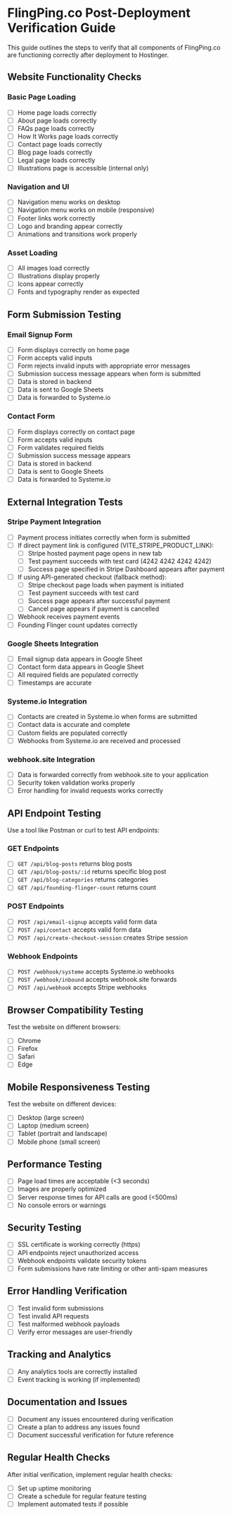 # FlingPing.co Post-Deployment Verification Guide

This guide outlines the steps to verify that all components of FlingPing.co are functioning correctly after deployment to Hostinger.

## Website Functionality Checks

### Basic Page Loading
- [ ] Home page loads correctly
- [ ] About page loads correctly
- [ ] FAQs page loads correctly
- [ ] How It Works page loads correctly
- [ ] Contact page loads correctly
- [ ] Blog page loads correctly
- [ ] Legal page loads correctly
- [ ] Illustrations page is accessible (internal only)

### Navigation and UI
- [ ] Navigation menu works on desktop
- [ ] Navigation menu works on mobile (responsive)
- [ ] Footer links work correctly
- [ ] Logo and branding appear correctly
- [ ] Animations and transitions work properly

### Asset Loading
- [ ] All images load correctly
- [ ] Illustrations display properly
- [ ] Icons appear correctly
- [ ] Fonts and typography render as expected

## Form Submission Testing

### Email Signup Form
- [ ] Form displays correctly on home page
- [ ] Form accepts valid inputs
- [ ] Form rejects invalid inputs with appropriate error messages
- [ ] Submission success message appears when form is submitted
- [ ] Data is stored in backend
- [ ] Data is sent to Google Sheets
- [ ] Data is forwarded to Systeme.io

### Contact Form
- [ ] Form displays correctly on contact page
- [ ] Form accepts valid inputs
- [ ] Form validates required fields
- [ ] Submission success message appears
- [ ] Data is stored in backend
- [ ] Data is sent to Google Sheets
- [ ] Data is forwarded to Systeme.io

## External Integration Tests

### Stripe Payment Integration
- [ ] Payment process initiates correctly when form is submitted
- [ ] If direct payment link is configured (VITE_STRIPE_PRODUCT_LINK):
  - [ ] Stripe hosted payment page opens in new tab
  - [ ] Test payment succeeds with test card (4242 4242 4242 4242)
  - [ ] Success page specified in Stripe Dashboard appears after payment
- [ ] If using API-generated checkout (fallback method):
  - [ ] Stripe checkout page loads when payment is initiated
  - [ ] Test payment succeeds with test card
  - [ ] Success page appears after successful payment
  - [ ] Cancel page appears if payment is cancelled
- [ ] Webhook receives payment events
- [ ] Founding Flinger count updates correctly

### Google Sheets Integration
- [ ] Email signup data appears in Google Sheet
- [ ] Contact form data appears in Google Sheet
- [ ] All required fields are populated correctly
- [ ] Timestamps are accurate

### Systeme.io Integration
- [ ] Contacts are created in Systeme.io when forms are submitted
- [ ] Contact data is accurate and complete
- [ ] Custom fields are populated correctly
- [ ] Webhooks from Systeme.io are received and processed

### webhook.site Integration
- [ ] Data is forwarded correctly from webhook.site to your application
- [ ] Security token validation works properly
- [ ] Error handling for invalid requests works correctly

## API Endpoint Testing

Use a tool like Postman or curl to test API endpoints:

### GET Endpoints
- [ ] `GET /api/blog-posts` returns blog posts
- [ ] `GET /api/blog-posts/:id` returns specific blog post
- [ ] `GET /api/blog-categories` returns categories
- [ ] `GET /api/founding-flinger-count` returns count

### POST Endpoints
- [ ] `POST /api/email-signup` accepts valid form data
- [ ] `POST /api/contact` accepts valid form data
- [ ] `POST /api/create-checkout-session` creates Stripe session

### Webhook Endpoints
- [ ] `POST /webhook/systeme` accepts Systeme.io webhooks
- [ ] `POST /webhook/inbound` accepts webhook.site forwards
- [ ] `POST /api/webhook` accepts Stripe webhooks

## Browser Compatibility Testing

Test the website on different browsers:
- [ ] Chrome
- [ ] Firefox
- [ ] Safari
- [ ] Edge

## Mobile Responsiveness Testing

Test the website on different devices:
- [ ] Desktop (large screen)
- [ ] Laptop (medium screen)
- [ ] Tablet (portrait and landscape)
- [ ] Mobile phone (small screen)

## Performance Testing

- [ ] Page load times are acceptable (<3 seconds)
- [ ] Images are properly optimized
- [ ] Server response times for API calls are good (<500ms)
- [ ] No console errors or warnings

## Security Testing

- [ ] SSL certificate is working correctly (https)
- [ ] API endpoints reject unauthorized access
- [ ] Webhook endpoints validate security tokens
- [ ] Form submissions have rate limiting or other anti-spam measures

## Error Handling Verification

- [ ] Test invalid form submissions
- [ ] Test invalid API requests
- [ ] Test malformed webhook payloads
- [ ] Verify error messages are user-friendly

## Tracking and Analytics

- [ ] Any analytics tools are correctly installed
- [ ] Event tracking is working (if implemented)

## Documentation and Issues

- [ ] Document any issues encountered during verification
- [ ] Create a plan to address any issues found
- [ ] Document successful verification for future reference

## Regular Health Checks

After initial verification, implement regular health checks:
- [ ] Set up uptime monitoring
- [ ] Create a schedule for regular feature testing
- [ ] Implement automated tests if possible